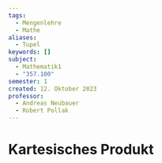 ```yaml
---
tags:
  - Mengenlehre
  - Mathe
aliases:
  - Tupel
keywords: []
subject:
  - Mathematik1
  - "357.100"
semester: 1
created: 12. Oktober 2023
professor:
  - Andreas Neubauer
  - Robert Pollak
---
```

 

# Kartesisches Produkt
